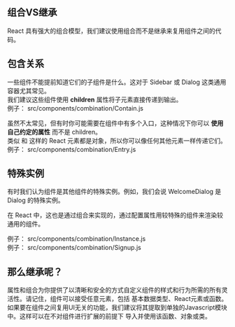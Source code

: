 ## 组合VS继承
React 具有强大的组合模型，我们建议使用组合而不是继承来复用组件之间的代码。
## 包含关系
一些组件不能提前知道它们的子组件是什么。这对于 Sidebar 或 Dialog 这类通用容器尤其常见。      
我们建议这些组件使用 **children** 属性将子元素直接传递到输出。    
例子： src/components/combination/Contain.js  

虽然不太常见，但有时你可能需要在组件中有多个入口，这种情况下你可以 **使用自己约定的属性** 而不是 children。     
类似 <Contacts /> 和 <Chat /> 这样的 React 元素都是对象，所以你可以像任何其他元素一样传递它们。    
例子： src/components/combination/Entry.js

## 特殊实例
有时我们认为组件是其他组件的特殊实例。例如，我们会说 WelcomeDialog 是 Dialog 的特殊实例。  

在 React 中，这也是通过组合来实现的，通过配置属性用较特殊的组件来渲染较通用的组件。  

例子： src/components/combination/Instance.js  
例子： src/components/combination/Signup.js 


## 那么继承呢？
属性和组合为你提供了以清晰和安全的方式自定义组件的样式和行为所需的所有灵活性。请记住，组件可以接受任意元素，包括
基本数据类型、React元素或函数。      
如果要在组件之间复用UI无关的功能，我们建议将其提取到单独的Javascript模块中。这样可以在不对组件进行扩展的前提下
导入并使用该函数、对象或类。    